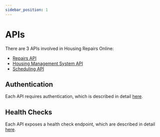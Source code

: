 ```yaml
---
sidebar_position: 1
---
```

# APIs

There are 3 APIs involved in Housing Repairs Online:

- [Repairs API](../repairs-api/intro)
- [Housing Management System API](../housing-management-system-api/intro)
- [Scheduling API](../scheduling-api/intro)

## Authentication
Each API requires authentication, which is described in detail [here](./authentication).

## Health Checks
Each API exposes a health check endpoint, which are described in detail [here](./health-checks).